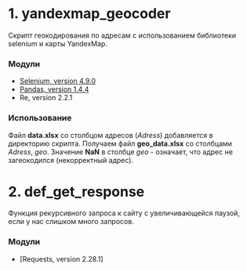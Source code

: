 # 1. yandexmap_geocoder
Cкрипт геокодирования по адресам c использованием библиотеки selenium и карты YandexMap.

### Модули
- [Selenium, version 4.9.0](https://www.selenium.dev/)
- [Pandas, version 1.4.4](https://pandas.pydata.org/)
- Re, version 2.2.1

### Использование
Файл **data.xlsx** со столбцом адресов (_Adress_) добавляется в директорию скрипта.
Получаем файл **geo_data.xlsx** со столбцами _Adress_, _geo_.
Значение __NaN__ в столбце _geo_ - означает, что адрес не загеокодился (некорректный адрес).
# 2. def_get_response
Функция рекурсивного запроса к сайту с увеличивающейся паузой, если у нас слишком много запросов.

### Модули
- [Requests, version 2.28.1]






